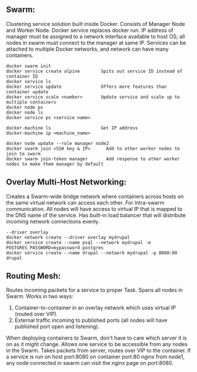 ## Swarm:
Clustering service solution built inside Docker. Consists of Manager Node and Worker Node. Docker service replaces docker run. IP address of manager must be assigned to a network interface available to host OS; all nodes in swarm must connect to the manager at same IP. Services can be attached to multiple Docker networks, and network can have many containers.

```
docker swarm init
docker service create alpine        Spits out service ID instead of container ID
docker service ls
docker service update               Offers more features than container update
docker service scale <number>       Update service and scale up to multiple containers
docker node ps
docker node ls
docker service ps <service name>

docker-machine ls                   Get IP address
docker-machine ip <machine_name>

docker node update --role manager node2
docker swarm join <SSH key & IP>      Add to other worker nodes to join to swarm
docker swarm join-token manager       Add response to other worker nodes to make them manager by default
```
## Overlay Multi-Host Networking:
Creates a Swarm-wide bridge network where containers across hosts on the same virtual network can access each other. For intra-swarm communication. All nodes will have access to virtual IP that is mapped to the DNS name of the service. Has built-in load balancer that will distribute incoming network connections evenly.
```
--driver overlay      
docker network create --driver overlay mydrupal
docker service create --name psql --network mydrupal -e POSTGRES_PASSWORD=mypassword postgres
docker service create --name drupal --network mydrupal -p 8080:80 drupal
```

## Routing Mesh:
Routes incoming packets for a service to proper Task. Spans all nodes in Swarm. Works in two ways:
1) Container-to-container in an overlay network which uses virtual IP (routed over VIP).
2) External traffic incoming to published ports (all nodes will have published port open and listening).

When deploying containers to Swarm, don't have to care which server it is on as it might change. Allows one service to be accessible from any nodes in the Swarm. Takes packets from server, routes over VIP to the container. If a service is run on host port:8080 on container port:80 nginx from node1, any node connected in swarm can visit the nginx page on port:8080.
